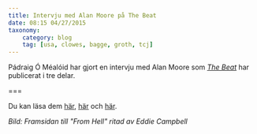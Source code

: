 ```yaml
---
title: Intervju med Alan Moore på The Beat
date: 08:15 04/27/2015
taxonomy:
    category: blog
    tag: [usa, clowes, bagge, groth, tcj]
---
```


Pádraig Ó Méalóid har gjort en intervju med Alan Moore som [_The Beat_](http://www.comicsbeat.com/) har publicerat i tre delar.

===

Du kan läsa dem [här](http://www.comicsbeat.com/alan-moore-interview-part-i-steve-moore-river-of-ghosts-the-show-and-twinkle-twinkle-little-star/), [här](http://www.comicsbeat.com/alan-moore-interview-part-ii-punk-rock-crossed-and-providence/) och [här](http://www.comicsbeat.com/alan-moore-interview-part-iii-jack-the-ripper-joyce-brabner-and-a-swan-shaped-pedalo/).

_Bild: Framsidan till "From Hell" ritad av Eddie Campbell_
